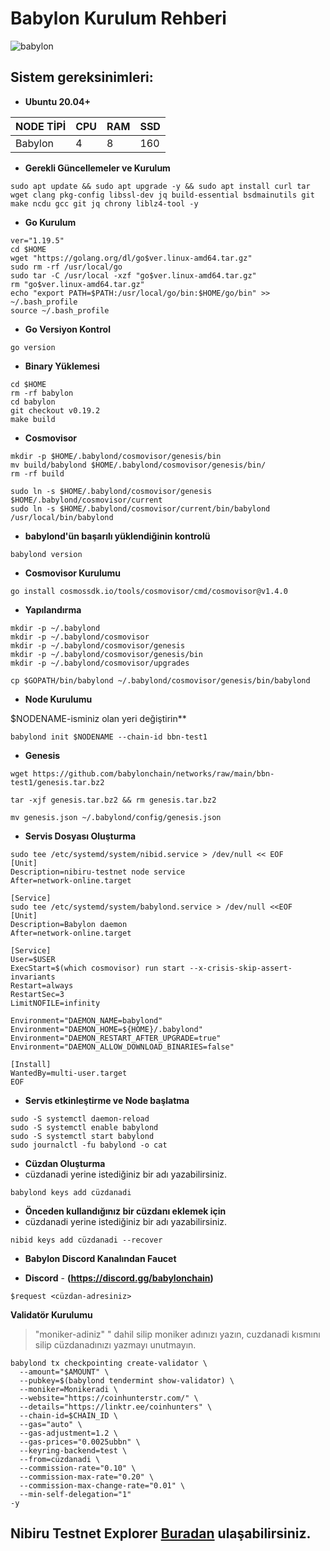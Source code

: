 # Babylon Kurulum Rehberi

![babylon](https://user-images.githubusercontent.com/111747226/223374946-c71aa47c-a81b-4482-a71b-149df576898e.png)



## Sistem gereksinimleri:

- **Ubuntu 20.04+**

NODE TİPİ | CPU     | RAM      | SSD     |
| ------------- | ------------- | ------------- | -------- |
| Babylon | 4          | 8         | 160  |
  
  

- **Gerekli Güncellemeler ve Kurulum**

```
sudo apt update && sudo apt upgrade -y && sudo apt install curl tar wget clang pkg-config libssl-dev jq build-essential bsdmainutils git make ncdu gcc git jq chrony liblz4-tool -y
```

- **Go Kurulum**

```
ver="1.19.5"
cd $HOME
wget "https://golang.org/dl/go$ver.linux-amd64.tar.gz"
sudo rm -rf /usr/local/go
sudo tar -C /usr/local -xzf "go$ver.linux-amd64.tar.gz"
rm "go$ver.linux-amd64.tar.gz"
echo "export PATH=$PATH:/usr/local/go/bin:$HOME/go/bin" >> ~/.bash_profile
source ~/.bash_profile
```

- **Go Versiyon Kontrol**

```
go version
```
- **Binary Yüklemesi**

```
cd $HOME
rm -rf babylon
cd babylon
git checkout v0.19.2
make build
```

- **Cosmovisor**

```
mkdir -p $HOME/.babylond/cosmovisor/genesis/bin
mv build/babylond $HOME/.babylond/cosmovisor/genesis/bin/
rm -rf build
```
```
sudo ln -s $HOME/.babylond/cosmovisor/genesis $HOME/.babylond/cosmovisor/current
sudo ln -s $HOME/.babylond/cosmovisor/current/bin/babylond /usr/local/bin/babylond
```

- **babylond'ün başarılı yüklendiğinin kontrolü**

```
babylond version
```


- **Cosmovisor Kurulumu**

```
go install cosmossdk.io/tools/cosmovisor/cmd/cosmovisor@v1.4.0
```

- **Yapılandırma**

```
mkdir -p ~/.babylond
mkdir -p ~/.babylond/cosmovisor
mkdir -p ~/.babylond/cosmovisor/genesis
mkdir -p ~/.babylond/cosmovisor/genesis/bin
mkdir -p ~/.babylond/cosmovisor/upgrades
```
```
cp $GOPATH/bin/babylond ~/.babylond/cosmovisor/genesis/bin/babylond
```

- **Node Kurulumu**

$NODENAME-isminiz olan yeri değiştirin**
  
```
babylond init $NODENAME --chain-id bbn-test1
```

- **Genesis**

```
wget https://github.com/babylonchain/networks/raw/main/bbn-test1/genesis.tar.bz2
```
```
tar -xjf genesis.tar.bz2 && rm genesis.tar.bz2
```
```
mv genesis.json ~/.babylond/config/genesis.json
```
- **Servis Dosyası Oluşturma**

```
sudo tee /etc/systemd/system/nibid.service > /dev/null << EOF
[Unit]
Description=nibiru-testnet node service
After=network-online.target

[Service]
sudo tee /etc/systemd/system/babylond.service > /dev/null <<EOF
[Unit]
Description=Babylon daemon
After=network-online.target

[Service]
User=$USER
ExecStart=$(which cosmovisor) run start --x-crisis-skip-assert-invariants
Restart=always
RestartSec=3
LimitNOFILE=infinity

Environment="DAEMON_NAME=babylond"
Environment="DAEMON_HOME=${HOME}/.babylond"
Environment="DAEMON_RESTART_AFTER_UPGRADE=true"
Environment="DAEMON_ALLOW_DOWNLOAD_BINARIES=false"

[Install]
WantedBy=multi-user.target
EOF
```
- **Servis etkinleştirme ve Node başlatma**

```
sudo -S systemctl daemon-reload
sudo -S systemctl enable babylond
sudo -S systemctl start babylond
sudo journalctl -fu babylond -o cat
```

- **Cüzdan Oluşturma**
- cüzdanadi yerine istediğiniz bir adı yazabilirsiniz.
```
babylond keys add cüzdanadi
```

- **Önceden kullandığınız bir cüzdanı eklemek için**
- cüzdanadi yerine istediğiniz bir adı yazabilirsiniz.
```
nibid keys add cüzdanadi --recover
```


- **Babylon Discord Kanalından Faucet**

- **Discord** - **(https://discord.gg/babylonchain)**
```
$request <cüzdan-adresiniz>
```

**Validatör Kurulumu**
> "moniker-adiniz" " dahil silip moniker adınızı yazın, cuzdanadi kısmını silip cüzdanadınızı yazmayı unutmayın.

```
babylond tx checkpointing create-validator \
  --amount="$AMOUNT" \
  --pubkey=$(babylond tendermint show-validator) \
  --moniker=Monikeradi \
  --website="https://coinhunterstr.com/" \
  --details="https://linktr.ee/coinhunters" \
  --chain-id=$CHAIN_ID \
  --gas="auto" \
  --gas-adjustment=1.2 \
  --gas-prices="0.0025ubbn" \
  --keyring-backend=test \
  --from=cüzdanadi \
  --commission-rate="0.10" \
  --commission-max-rate="0.20" \
  --commission-max-change-rate="0.01" \
  --min-self-delegation="1"
-y
```

## Nibiru Testnet Explorer [Buradan](https://babylon.explorers.guru/validators) ulaşabilirsiniz.


